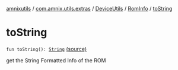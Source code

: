 [amnixutils](../../../index.md) / [com.amnix.utils.extras](../../index.md) / [DeviceUtils](../index.md) / [RomInfo](index.md) / [toString](./to-string.md)

# toString

`fun toString(): `[`String`](https://kotlinlang.org/api/latest/jvm/stdlib/kotlin/-string/index.html) [(source)](https://github.com/AmniX/amnixUtils/tree/master/amnixutils/src/main/java/com/amnix/utils/extras/DeviceUtils.kt#L348)

get the String Formatted Info of the ROM

